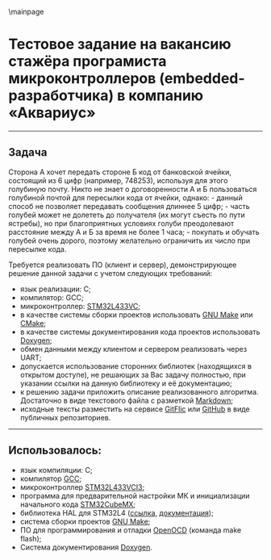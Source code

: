 \mainpage
# Тестовое задание на вакансию стажёра програмиста микроконтроллеров (embedded-разработчика) в компанию «Аквариус»

-----------------------------------------------

## Задача

Сторона A хочет передать стороне Б код от банковской ячейки, состоящий из 6 цифр (например, 748253), используя для этого голубиную почту.
Никто не знает о договоренности А и Б пользоваться голубиной почтой для пересылки кода от ячейки, однако:
    - данный способ не позволяет передавать сообщения длиннее 5 цифр;
    - часть голубей может не долететь до получателя (их могут съесть по пути ястребы), но при благоприятных условиях голуби преодолевают расстояние между А и Б за время не более 1 часа;
    - покупать и обучать голубей очень дорого, поэтому желательно ограничить их число при пересылке кода.

Требуется реализовать ПО (клиент и сервер), демонстрирующее решение данной задачи с учетом следующих требований:
 - язык реализации: C;
 - компилятор: GCC;
 - микроконтроллер: [STM32L433VC](https://www.st.com/en/microcontrollers-microprocessors/stm32l433vc.html);
 - в качестве системы сборки проектов использовать [GNU Make](https://www.gnu.org/software/make/) или [CMake](https://cmake.org/);
 - в качестве системы документирования кода проектов использовать [Doxygen](https://www.doxygen.nl/);
 - обмен данными между клиентом и сервером реализовать через UART;
 - допускается использование сторонних библиотек (находящихся в открытом доступе), не решающих за Вас задачу полностью, при указании ссылки на данную библиотеку и её документацию;
 - к решению задачи приложить описание реализованного алгоритма. Достаточно в виде текстового файла с разметкой [Markdown](https://ru.wikipedia.org/wiki/Markdown);
 - исходные тексты разместить на сервисе [GitFlic](https://gitflic.ru/) или [GitHub](https://github.com/) в виде публичных репозиториев.
 
 -----------------------------------------------------

## Использовалось:
 - язык компиляции: C;
 - компилятор [GCC](https://web.archive.org/web/20220423132709/https://developer.arm.com/tools-and-software/open-source-software/developer-tools/gnu-toolchain/gnu-rm/downloads);
 - микроконтроллер [STM32L433VCI3](https://www.st.com/en/microcontrollers-microprocessors/stm32l433vc.html);
 - программа для предварительной настройки МК и инициализации начального кода [STM32CubeMX](https://www.st.com/en/development-tools/stm32cubemx.html);
 - библиотека HAL для STM32L4 ([ссылка](https://disk.yandex.ru/d/r74X5RML0KI0EA/STM32Cube_FW_Library_C_F_G_H_L_MP/STM32L4), [документация](https://www.st.com/resource/en/user_manual/um1884-description-of-stm32l4l4-hal-and-lowlayer-drivers-stmicroelectronics.pdf));
 - система сборки проектов [GNU Make](https://www.gnu.org/software/make/);
 - ПО для программирования и отладки [OpenOCD](https://gnutoolchains.com/arm-eabi/openocd/) (команда make flash);
 - Система документирования [Doxygen](https://www.doxygen.nl/).